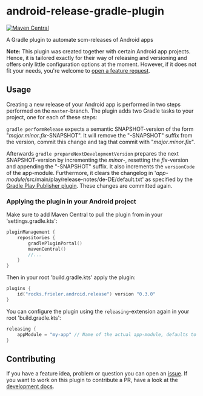 # android-release-gradle-plugin
[![Maven Central](https://img.shields.io/maven-central/v/rocks.frieler.android/android-release-gradle-plugin.svg?label=Maven%20Central)](https://search.maven.org/search?q=g:%22rocks.frieler.android%22%20AND%20a:%22android-release-gradle-plugin%22)

A Gradle plugin to automate scm-releases of Android apps

**Note:** This plugin was created together with certain Android app projects.
Hence, it is tailored exactly for their way of releasing and versioning and offers only little configuration options at the moment.
However, if it does not fit your needs, you're welcome to [open a feature request](https://github.com/christopherfrieler/android-release-gradle-plugin/issues).

## Usage
Creating a new release of your Android app is performed in two steps performed on the `master`-branch.
The plugin adds two Gradle tasks to your project, one for each of these steps:

`gradle performRelease` expects a semantic SNAPSHOT-version of the form "_major_._minor_._fix_-SNAPSHOT".
It will remove the "-SNAPSHOT" suffix from the version, commit this change and tag that commit with "_major_._minor_._fix_".

Afterwards `gradle prepareNextDevelopmentVersion` prepares the next SNAPSHOT-version by incrementing the _minor_-, resetting the _fix_-version and appending the "-SNAPSHOT" suffix.
It also increments the `versionCode` of the app-module.
Furthermore, it clears the changelog in '_app-module_/src/main/play/release-notes/de-DE/default.txt' as specified by the [Gradle Play Publisher plugin](https://github.com/Triple-T/gradle-play-publisher).
These changes are committed again.

### Applying the plugin in your Android project
Make sure to add Maven Central to pull the plugin from in your 'settings.gradle.kts':
```kotlin
pluginManagement {
    repositories {
        gradlePluginPortal()
        mavenCentral()
        //...
    }
}
```

Then in your root 'build.gradle.kts' apply the plugin:
```kotlin
plugins {
    id("rocks.frieler.android.release") version "0.3.0"
}
```

You can configure the plugin using the `releasing`-extension again in your root 'build.gradle.kts':
```kotlin
releasing {
    appModule = "my-app" // Name of the actual app-module, defaults to "app".
}
```

## Contributing
If you have a feature idea, problem or question you can open an [issue](https://github.com/christopherfrieler/android-release-gradle-plugin/issues).
If you want to work on this plugin to contribute a PR, have a look at the [development docs](DEVELOPING.md).
